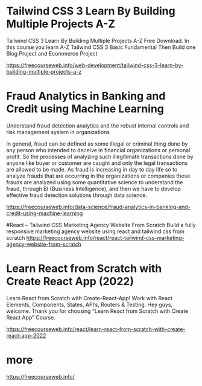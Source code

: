 # Tailwind CSS 3 Learn By Building Multiple Projects A-Z
Tailwind CSS 3 Learn By Building Multiple Projects A-Z Free Download. In this course you learn A-Z Tailwind CSS 3 Basic Fundamental Then Build one Blog Project and Ecommerce Project

https://freecourseweb.info/web-development/tailwind-css-3-learn-by-building-multiple-projects-a-z


# Fraud Analytics in Banking and Credit using Machine Learning
Understand fraud detection analytics and the robust internal controls and risk management system in organizations

In general, fraud can be defined as some illegal or criminal thing done by any person who intended to deceive in financial organizations or personal profit. So the processes of analyzing such illegitimate transactions done by anyone like buyer or customer are caught and only the legal transactions are allowed to be made. As fraud is increasing in day to day life so to analyze frauds that are occurring in the organizations or companies these frauds are analyzed using some quantitative science to understand the fraud, through BI (Business Intelligence), and then we have to develop effective fraud detection solutions through data science.

https://freecourseweb.info/data-science/fraud-analytics-in-banking-and-credit-using-machine-learning


#React – Tailwind CSS Marketing Agency Website From Scratch
Build a fully responsive marketing agency website using react and tailwind css from scratch
https://freecourseweb.info/react/react-tailwind-css-marketing-agency-website-from-scratch

# Learn React from Scratch with Create React App (2022)
Learn React from Scratch with Create-React-App! Work with React Elements, Components, States, API’s, Routers & Testing.
Hey guys, welcome. Thank you for choosing “Learn React from Scratch with Create React App” Course.

https://freecourseweb.info/react/learn-react-from-scratch-with-create-react-app-2022
# more
https://freecourseweb.info/
